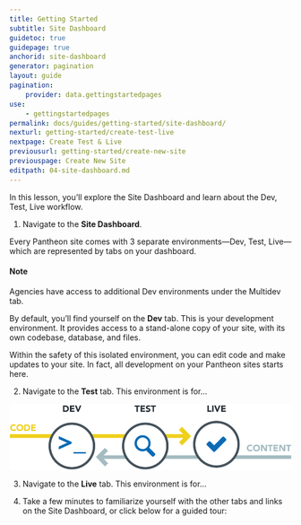 ```yaml
---
title: Getting Started
subtitle: Site Dashboard
guidetoc: true
guidepage: true
anchorid: site-dashboard
generator: pagination
layout: guide
pagination:
    provider: data.gettingstartedpages
use:
    - gettingstartedpages
permalink: docs/guides/getting-started/site-dashboard/
nexturl: getting-started/create-test-live
nextpage: Create Test & Live
previousurl: getting-started/create-new-site
previouspage: Create New Site
editpath: 04-site-dashboard.md
---
```


In this lesson, you’ll explore the Site Dashboard and learn about the Dev, Test, Live workflow.

1. Navigate to the **Site Dashboard**.

  Every Pantheon site comes with 3 separate environments—Dev, Test, Live—which are represented by tabs on your dashboard.

  <div class="alert alert-info">
  <h4 class="info">Note</h4>
  <p>Agencies have access to additional Dev environments under the Multidev tab.
  </p></div>

  By default, you’ll find yourself on the **Dev** tab. This is your development environment. It provides access to a stand-alone copy of your site, with its own codebase, database, and files.

  Within the safety of this isolated environment, you can edit code and make updates to your site. In fact, all development on your Pantheon sites starts here.

  2. Navigate to the **Test** tab. This environment is for...

  ![Pantheon Workflow](/source/docs/assets/images/workflow.png)

  3. Navigate to the **Live** tab. This environment is for...

  4. Take a few minutes to familiarize yourself with the other tabs and links on the Site Dashboard, or click below for a guided tour:
